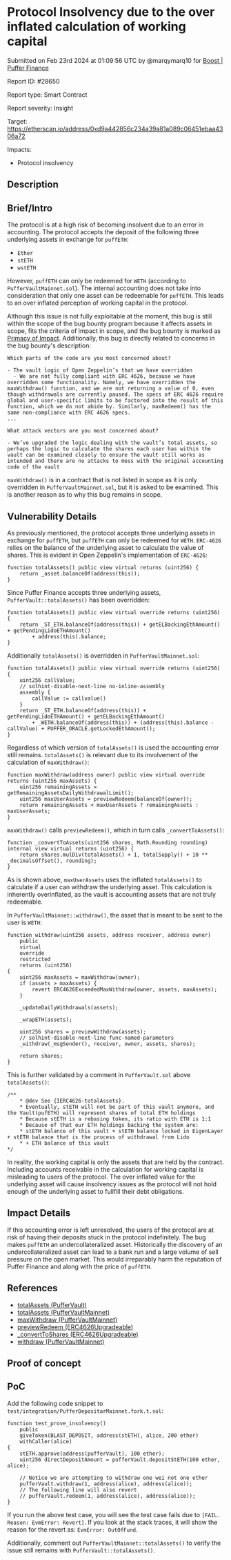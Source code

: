 
# Protocol Insolvency due to the over inflated calculation of working capital

Submitted on Feb 23rd 2024 at 01:09:56 UTC by @marqymarq10 for [Boost | Puffer Finance](https://immunefi.com/bounty/pufferfinance-boost/)

Report ID: #28650

Report type: Smart Contract

Report severity: Insight

Target: https://etherscan.io/address/0xd9a442856c234a39a81a089c06451ebaa4306a72

Impacts:
- Protocol insolvency

## Description
## Brief/Intro
The protocol is at a high risk of becoming insolvent due to an error in accounting. 
The protocol accepts the deposit of the following three underlying assets in exchange for `puffETH`:
- `Ether`
- `stETH`
- `wstETH`

However, `puffETH` can only be redeemed for `WETH` (according to `PufferVaultMainnet.sol`). The internal accounting does not take into consideration that only one asset can be redeemable for `puffETH`. This leads to an over inflated perception of working capital in the protocol.

Although this issue is not fully exploitable at the moment, this bug is still within the scope of the bug bounty program because it affects assets in scope, fits the criteria of impact in scope, and the bug bounty is marked as [Primacy of Impact](https://immunefisupport.zendesk.com/hc/en-us/articles/12340245635089-Best-Practices-Primacy-of-Impact).
Additionally, this bug is directly related to concerns in the bug bounty's description:
```
Which parts of the code are you most concerned about?

- The vault logic of Open Zeppelin’s that we have overridden
  - We are not fully compliant with ERC 4626, because we have overridden some functionality. Namely, we have overridden the maxWithdraw() function, and we are not returning a value of 0, even though withdrawals are currently paused. The specs of ERC 4626 require global and user-specific limits to be factored into the result of this function, which we do not abide by. Similarly, maxRedeem() has the same non-compliance with ERC 4626 specs.
...

What attack vectors are you most concerned about?

- We’ve upgraded the logic dealing with the vault’s total assets, so perhaps the logic to calculate the shares each user has within the vault can be examined closely to ensure the vault still works as intended and there are no attacks to mess with the original accounting code of the vault
```
```maxWithdraw()``` is in a contract that is not listed in scope as it is only overridden in `PufferVaultMainnet.sol`, but it is asked to be examined. This is another reason as to why this bug remains in scope.


## Vulnerability Details
As previously mentioned, the protocol accepts three underlying assets in exchange for `puffETH`, but `puffETH` can only be redeemed for `WETH`. `ERC-4626` relies on the balance of the underlying asset to calculate the value of shares. This is evident in Open Zeppelin's implementation of `ERC-4626`:
```
function totalAssets() public view virtual returns (uint256) {
    return _asset.balanceOf(address(this));
}
```
Since Puffer Finance accepts three underlying assets, `PufferVault::totalAssets()` has been overridden:
```
function totalAssets() public view virtual override returns (uint256) {
    return _ST_ETH.balanceOf(address(this)) + getELBackingEthAmount() + getPendingLidoETHAmount()
        + address(this).balance;
}
```
Additionally `totalAssets()` is overridden in `PufferVaultMainnet.sol`:
```
function totalAssets() public view virtual override returns (uint256) {
    uint256 callValue;
    // solhint-disable-next-line no-inline-assembly
    assembly {
        callValue := callvalue()
    }
    return _ST_ETH.balanceOf(address(this)) + getPendingLidoETHAmount() + getELBackingEthAmount()
        + _WETH.balanceOf(address(this)) + (address(this).balance - callValue) + PUFFER_ORACLE.getLockedEthAmount();
}
```
Regardless of which version of `totalAssets()` is used the accounting error still remains. `totalAssets()` is relevant due to its involvement of the calculation of `maxWithdraw()`:
```
function maxWithdraw(address owner) public view virtual override returns (uint256 maxAssets) {
    uint256 remainingAssets = getRemainingAssetsDailyWithdrawalLimit();
    uint256 maxUserAssets = previewRedeem(balanceOf(owner));
    return remainingAssets < maxUserAssets ? remainingAssets : maxUserAssets;
}
```
`maxWithdraw()` calls `previewRedeem()`, which in turn calls `_convertToAssets()`:
```
function _convertToAssets(uint256 shares, Math.Rounding rounding) internal view virtual returns (uint256) {
    return shares.mulDiv(totalAssets() + 1, totalSupply() + 10 ** _decimalsOffset(), rounding);
}
```
As is shown above, `maxUserAssets` uses the inflated `totalAssets()` to calculate if a user can withdraw the underlying asset. This calculation is inherently overinflated, as the vault is accounting assets that are not truly redeemable.

In `PufferVaultMainnet::withdraw()`, the asset that is meant to be sent to the user is `WETH`:
```
function withdraw(uint256 assets, address receiver, address owner)
    public
    virtual
    override
    restricted
    returns (uint256)
{
    uint256 maxAssets = maxWithdraw(owner);
    if (assets > maxAssets) {
        revert ERC4626ExceededMaxWithdraw(owner, assets, maxAssets);
    }

    _updateDailyWithdrawals(assets);

    _wrapETH(assets);

    uint256 shares = previewWithdraw(assets);
    // solhint-disable-next-line func-named-parameters
    _withdraw(_msgSender(), receiver, owner, assets, shares);

    return shares;
}
```
This is further validated by a comment in `PufferVault.sol` above `totalAssets()`:
```
/**
    * @dev See {IERC4626-totalAssets}.
    * Eventually, stETH will not be part of this vault anymore, and the Vault(pufETH) will represent shares of total ETH holdings
    * Because stETH is a rebasing token, its ratio with ETH is 1:1
    * Because of that our ETH holdings backing the system are:
    * stETH balance of this vault + stETH balance locked in EigenLayer + stETH balance that is the process of withdrawal from Lido
    * + ETH balance of this vault
*/
```
In reality, the working capital is only the assets that are held by the contract. Including accounts receivable in the calculation for working capital is misleading to users of the protocol. The over inflated value for the underlying asset will cause insolvency issues as the protocol will not hold enough of the underlying asset to fullfill their debt obligations. 

## Impact Details
If this accounting error is left unresolved, the users of the protocol are at risk of having their deposits stuck in the protocol indefinitely. The bug makes `puffETH` an undercollateralized asset. Historically the discovery of an undercollateralized asset can lead to a bank run and a large volume of sell pressure on the open market. This would irreparably harm the reputation of Puffer Finance and along with the price of `puffETH`.  

## References
- [totalAssets (PufferVault)](https://github.com/PufferFinance/pufETH/blob/0a345743ec4886735b046164876be32c35e59ebe/src/PufferVault.sol#L142-L153)
- [totalAssets (PufferVaultMainnet)](https://github.com/PufferFinance/pufETH/blob/0a345743ec4886735b046164876be32c35e59ebe/src/PufferVaultMainnet.sol#L64-L85)
- [maxWithdraw (PufferVaultMainnet)](https://github.com/PufferFinance/pufETH/blob/0a345743ec4886735b046164876be32c35e59ebe/src/PufferVaultMainnet.sol#L87-L97)
- [previewRedeem (ERC4626Upgradeable)](https://github.com/OpenZeppelin/openzeppelin-contracts-upgradeable/blob/789ba4f167cc94088e305d78e4ae6f3c1ec2e6f1/contracts/token/ERC20/extensions/ERC4626Upgradeable.sol#L188-L191)
- [_convertToShares (ERC4626Upgradeable)](https://github.com/OpenZeppelin/openzeppelin-contracts-upgradeable/blob/789ba4f167cc94088e305d78e4ae6f3c1ec2e6f1/contracts/token/ERC20/extensions/ERC4626Upgradeable.sol#L252-L257)
- [withdraw (PufferVaultMainnet)](https://github.com/PufferFinance/pufETH/blob/0a345743ec4886735b046164876be32c35e59ebe/src/PufferVaultMainnet.sol#L111-L137)



## Proof of concept
## PoC
Add the following code snippet to `test/integration/PufferDepositorMainnet.fork.t.sol`:
```
function test_prove_insolvency()
    public
    giveToken(BLAST_DEPOSIT, address(stETH), alice, 200 ether)
    withCaller(alice)
{
    stETH.approve(address(pufferVault), 100 ether);
    uint256 directDepositAmount = pufferVault.depositStETH(100 ether, alice);

    // Notice we are attempting to withdraw one wei not one ether
    pufferVault.withdraw(1, address(alice), address(alice));
    // The following line will also revert 
    // pufferVault.redeem(1, address(alice), address(alice));
}
```
If you run the above test case, you will see the test case fails due to `[FAIL. Reason: EvmError: Revert]`. If you look at the stack traces, it will show the reason for the revert as: `EvmError: OutOfFund`.

Additionally, comment out `PufferVaultMainnet::totalAssets()` to verify the issue still remains with `PufferVault::totalAssets()`.